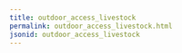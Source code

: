 ```yaml
---
title: outdoor_access_livestock
permalink: outdoor_access_livestock.html
jsonid: outdoor_access_livestock
---
```

